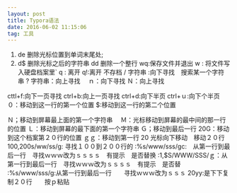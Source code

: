 ```yaml
---
layout: post
title: Typora语法
date: 2016-06-02 11:15:06 
tag: 工具
---
```


1. de 删除光标位置到单词末尾处;
2. d$ 删除光标之后的字符串
   dd 删除一个整行
   wq:保存文件并退出
   w : 将文件写入硬盘档案里`
   q : 离开
   q!:离开 不存档
   / 字符串 :向下寻找　搜索某一个字符串
   ? 字符串：向上寻找　
   ｎ：向下寻找
   Ｎ：向上寻找

cttl+f:向下一页寻找
ctrl+b:向上一页寻找
ctrl+d:向下半页
ctrl+ｕ:向下个半页
０：移动到这一行的第一个位置
$:移动到这一行的第二个位置

Ｎ；移动到屏幕最上面的第一个字符串　
Ｍ：光标移动到屏幕的最中间的那一行的位置
Ｌ：移动到屏幕的最下面的第一个字符串
Ｇ；移动到最后一行
20G：移动到这个档案第２０行的位置
ｇｇ：移动到第一行
20<enrter> 光标向下移动　移动２０行
100,200s/ww/ss/g: 寻找１００到２００行的
:%s/www/sss/gc:　从第一行到最后一行　寻找ｗｗｗ改为ｓｓｓｓ　有提示　是否替换
:1,$S/WWW/SSS/ｇ：从第一行到最后一行　寻找ｗｗｗ改为ｓｓｓｓ　有提示　是否替
:%s/www/sss/g:从第一行到最后一行　　寻找ｗｗｗ改为ｓｓｓ
20yy:是下下复制２０行　　按ｐ粘贴
　